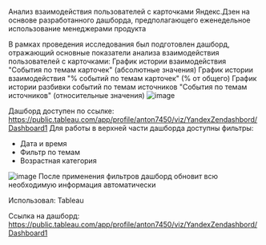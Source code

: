 Анализ взаимодействия пользователей с карточками Яндекс.Дзен на оснвове разработанного дашборда, предполагающего еженедельное использование менеджерами продукта 

В рамках проведения исследования был подготовлен дашборд, отражающий основные показатели анализа  взаимодействия пользователей с карточками:
График истории взаимодействия "События по темам карточек"  (абсолютные значения)
График истории взаимодействия "% событий по темам карточек"  (% от общего)
График истории разбивки событий по темам источников  "События по темам источников" (относительные значения)
![image](https://user-images.githubusercontent.com/110079705/187249582-4cfd54b7-61aa-421c-8932-4815def55091.png)

Дашборд доступен по ссылке:
https://public.tableau.com/app/profile/anton7450/viz/YandexZendashbord/Dashboard1
Для работы в верхней части дашборда доступны фильтры:
- Дата и время
- Фильтр по темам
- Возрастная категория

![image](https://user-images.githubusercontent.com/110079705/187249661-52255a2f-48dc-4b8a-8f86-66c993389071.png)
После применения фильтров дашборд обновит всю необходимую информация автоматически

Использовал: Tableau 

Ссылка на дашборд: https://public.tableau.com/app/profile/anton7450/viz/YandexZendashbord/Dashboard1 
